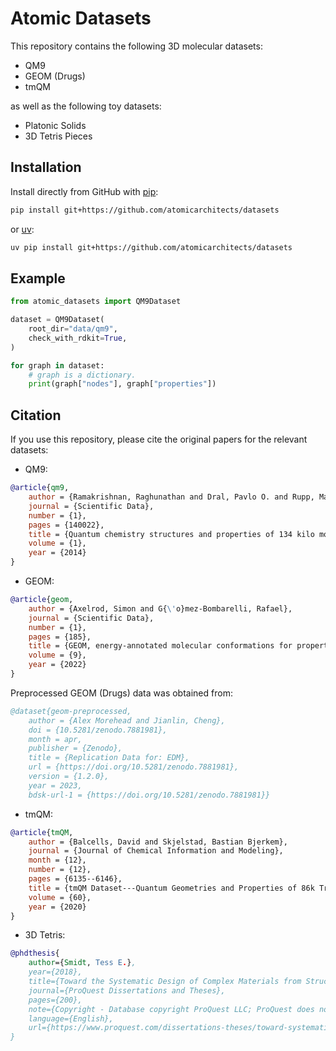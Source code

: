 # Atomic Datasets

This repository contains the following 3D molecular datasets:
- QM9
- GEOM (Drugs)
- tmQM

as well as the following toy datasets:
- Platonic Solids
- 3D Tetris Pieces

## Installation
Install directly from GitHub with [pip](https://pypi.org/project/pip/):
```bash
pip install git+https://github.com/atomicarchitects/datasets
```
or [uv](https://docs.astral.sh/uv/getting-started/installation/):
```bash
uv pip install git+https://github.com/atomicarchitects/datasets
```

## Example
```python
from atomic_datasets import QM9Dataset

dataset = QM9Dataset(
    root_dir="data/qm9",
    check_with_rdkit=True,
)

for graph in dataset:
	# graph is a dictionary.
	print(graph["nodes"], graph["properties"])
```

## Citation

If you use this repository, please cite the original papers for the relevant datasets:
- QM9:
```bibtex
@article{qm9,
	author = {Ramakrishnan, Raghunathan and Dral, Pavlo O. and Rupp, Matthias and von Lilienfeld, O. Anatole},
	journal = {Scientific Data},
	number = {1},
	pages = {140022},
	title = {Quantum chemistry structures and properties of 134 kilo molecules},
	volume = {1},
	year = {2014}
}
```
- GEOM:
```bibtex
@article{geom,
	author = {Axelrod, Simon and G{\'o}mez-Bombarelli, Rafael},
	journal = {Scientific Data},
	number = {1},
	pages = {185},
	title = {GEOM, energy-annotated molecular conformations for property prediction and molecular generation},
	volume = {9},
	year = {2022}
}
```
Preprocessed GEOM (Drugs) data was obtained from:
```bibtex
@dataset{geom-preprocessed,
	author = {Alex Morehead and Jianlin, Cheng},
	doi = {10.5281/zenodo.7881981},
	month = apr,
	publisher = {Zenodo},
	title = {Replication Data for: EDM},
	url = {https://doi.org/10.5281/zenodo.7881981},
	version = {1.2.0},
	year = 2023,
	bdsk-url-1 = {https://doi.org/10.5281/zenodo.7881981}}
```
- tmQM:
```bibtex
@article{tmQM,
	author = {Balcells, David and Skjelstad, Bastian Bjerkem},
	journal = {Journal of Chemical Information and Modeling},
	month = {12},
	number = {12},
	pages = {6135--6146},
	title = {tmQM Dataset---Quantum Geometries and Properties of 86k Transition Metal Complexes},
	volume = {60},
	year = {2020}
}
```
- 3D Tetris:
```bibtex
@phdthesis{
    author={Smidt, Tess E.},
    year={2018},
    title={Toward the Systematic Design of Complex Materials from Structural Motifs},
    journal={ProQuest Dissertations and Theses},
    pages={200},
    note={Copyright - Database copyright ProQuest LLC; ProQuest does not claim copyright in the individual underlying works; Last updated - 2023-03-04},
    language={English},
    url={https://www.proquest.com/dissertations-theses/toward-systematic-design-complex-materials/docview/2137540057/se-2},
}
```


